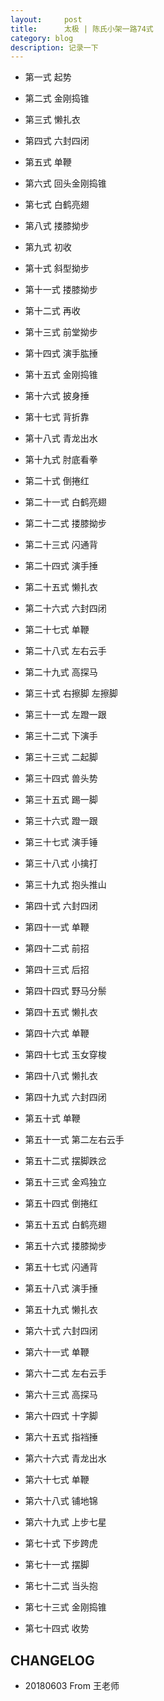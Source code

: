 ```yaml
---
layout:     post
title:      太极 | 陈氏小架一路74式
category: blog
description: 记录一下
---
```


- 第一式 起势

- 第二式 金刚捣锥

- 第三式 懒扎衣

- 第四式 六封四闭

- 第五式 单鞭

- 第六式 回头金刚捣锥

- 第七式 白鹤亮翅

- 第八式 搂膝拗步

- 第九式 初收

- 第十式 斜型拗步

- 第十一式 搂膝拗步

- 第十二式 再收

- 第十三式 前堂拗步

- 第十四式 演手肱捶

- 第十五式 金刚捣锥

- 第十六式 披身捶

- 第十七式 背折靠

- 第十八式 青龙出水

- 第十九式 肘底看拳

- 第二十式 倒捲红

- 第二十一式 白鹤亮翅

- 第二十二式 搂膝拗步

- 第二十三式 闪通背

- 第二十四式 演手捶

- 第二十五式 懒扎衣

- 第二十六式 六封四闭

- 第二十七式 单鞭

- 第二十八式 左右云手

- 第二十九式 高探马

- 第三十式 右擦脚 左擦脚

- 第三十一式 左蹬一跟

- 第三十二式 下演手

- 第三十三式 二起脚

- 第三十四式 兽头势

- 第三十五式 踢一脚

- 第三十六式 蹬一跟

- 第三十七式 演手锤

- 第三十八式 小擒打

- 第三十九式 抱头推山

- 第四十式 六封四闭

- 第四十一式 单鞭

- 第四十二式 前招

- 第四十三式 后招

- 第四十四式 野马分鬃

- 第四十五式 懒扎衣

- 第四十六式 单鞭

- 第四十七式 玉女穿梭

- 第四十八式 懒扎衣

- 第四十九式 六封四闭

- 第五十式 单鞭

- 第五十一式 第二左右云手

- 第五十二式 摆脚跌岔

- 第五十三式 金鸡独立

- 第五十四式 倒捲红

- 第五十五式 白鹤亮翅

- 第五十六式 搂膝拗步

- 第五十七式 闪通背

- 第五十八式 演手捶

- 第五十九式 懒扎衣

- 第六十式 六封四闭

- 第六十一式 单鞭

- 第六十二式 左右云手

- 第六十三式 高探马

- 第六十四式 十字脚

- 第六十五式 指裆捶

- 第六十六式 青龙出水

- 第六十七式 单鞭

- 第六十八式 铺地锦

- 第六十九式 上步七星

- 第七十式 下步跨虎

- 第七十一式 摆脚

- 第七十二式 当头抱

- 第七十三式 金刚捣锥

- 第七十四式 收势


## CHANGELOG

- 20180603 From 王老师












